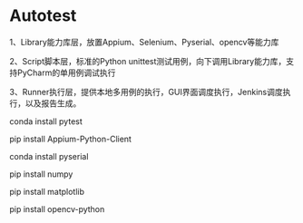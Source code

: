# Autotest

1、Library能力库层，放置Appium、Selenium、Pyserial、opencv等能力库

2、Script脚本层，标准的Python unittest测试用例，向下调用Library能力库，支持PyCharm的单用例调试执行

3、Runner执行层，提供本地多用例的执行，GUI界面调度执行，Jenkins调度执行，以及报告生成。


conda install pytest

pip install Appium-Python-Client

conda install pyserial

pip install numpy 

pip install matplotlib

pip install opencv-python
